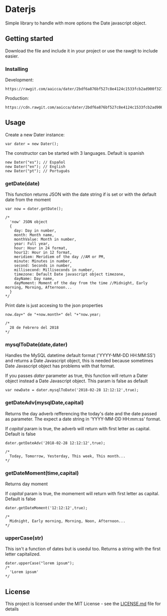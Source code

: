 # Daterjs

Simple library to handle with more options the Date javascript object.

## Getting started
Download the file and include it in your project or use the rawgit to include easier.

### Installing
Development: 
```
https://rawgit.com/aaicca/dater/2bdf6a876bf527c8e4124c1533fcb2ad900f3275/dater.js
```

Production:
```
https://cdn.rawgit.com/aaicca/dater/2bdf6a876bf527c8e4124c1533fcb2ad900f3275/dater.js
```

## Usage
Create a new Dater instance:
```
var dater = new Dater();
```
The constructor can be started with 3 languages. Default is spanish
```
new Dater("es"); // Español
new Dater("en"); // English
new Dater("pt"); // Português
```

### getDate(date)
This function returns JSON with the date string if is set or with the default date from the moment
```
var now = dater.getDate();

/*
  'now' JSON object
  {
    day: Day in number,
    month: Month name,
    monthValue: Month in number,
    year: Full year,
    hour: Hour in 24 format,
    hour12: Hour in 12 format,
    meridiem: Meridiem of the day //AM or PM,
    minute: Minutes in number,
    second: Seconds in number,
    millisecond: Milliseconds in number,
    timezone: Default Date javascript object timezone,
    dayName: Day name,
    dayMoment: Moment of the day from the time //Midnight, Early morning, Morning, Afternoon...
  }
*/
```
Print date is just accesing to the json properties
```
now.day+" de "+now.month+" del "+"now.year;

/*
  28 de Febrero del 2018
*/

```

### mysqlToDate(date,dater)
Handles the MySQL datetime default format ('YYYY-MM-DD HH:MM:SS') and returns a Date Javascript object, this is needed because sometimes Date Javascript object has problems with that format. 

If you passes *dater* parameter as true, this function will return a Dater object instead a Date Javascript object. This param is false as default
```
var newDate = dater.mysqlToDate('2018-02-28 12:12:12',true);
```

### getDateAdv(mysqlDate,capital)
Returns the day adverb refferencing the today's date and the date passed as parameter. The expect a date string in 'YYYY-MM-DD HH:mm:ss' format.

If *capital* param is true, the adverb will return with first letter as capital. Default is false
```
dater.getDateAdv('2018-02-28 12:12:12',true);

/*
  Today, Tomorrow, Yesterday, This week, This month... 
*/
```

### getDateMoment(time,capital)
Returns day moment

If *capital* param is true, the momement will return with first letter as capital. Default is false
```
dater.getDateMoment('12:12:12',true);

/*
  Midnight, Early morning, Morning, Noon, Afternoon...
*/
```

### upperCase(str)
This isn't a function of dates but is usedul too. Returns a string with the first letter capitalized.
```
dater.upperCase("lorem ipsum");
/*
  'Lorem ipsum'
*/
```

## License
This project is licensed under the MIT License - see the [LICENSE.md](LICENSE.md) file for details
